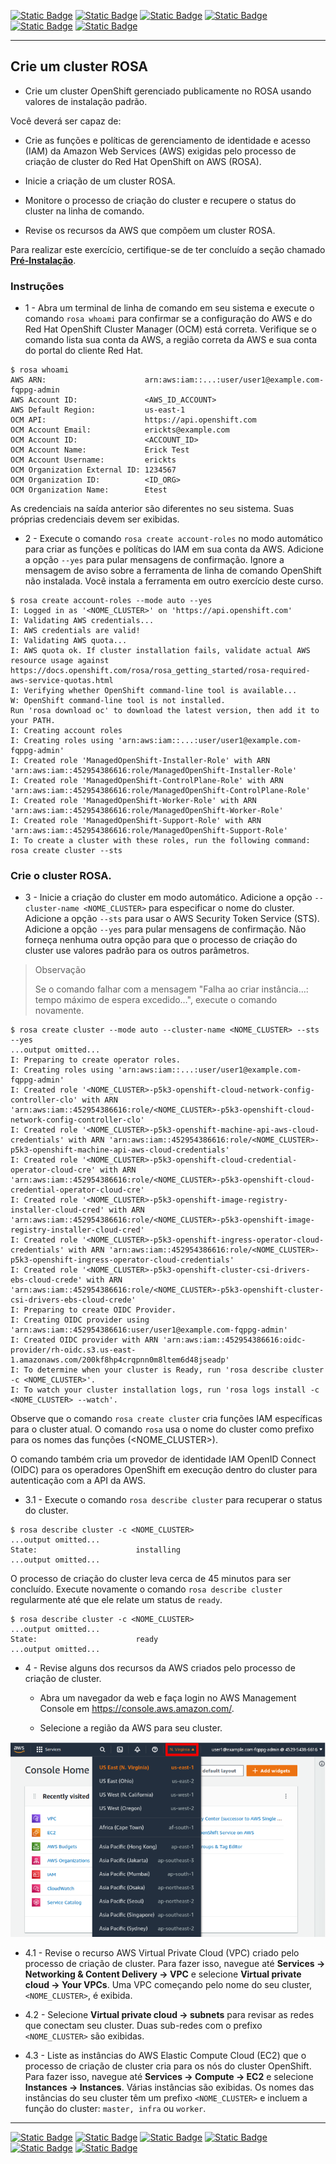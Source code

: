 [![Static Badge](https://img.shields.io/badge/1-HOME-red?style=for-the-badge)](./1%20-%20ROSA%20AWS.md)
[![Static Badge](https://img.shields.io/badge/2-RESUMO_ROSA-red?style=for-the-badge)](./2%20-%20Resumo%20ROSA.md)
[![Static Badge](https://img.shields.io/badge/3-Pré_Instalação-red?style=for-the-badge)](./3%20-%20Pre-Instalação%20-%20ROSA.md)
[![Static Badge](https://img.shields.io/badge/5-Conta_Inicial-red?style=for-the-badge)](./5%20-%20Configurar%20Conta%20Inicial%20ROSA.md)
[![Static Badge](https://img.shields.io/badge/6-Permissões-red?style=for-the-badge)](./6%20-%20Configurar%20Permissões.md)
[![Static Badge](https://img.shields.io/badge/7-Acesso_com_GITHUB-red?style=for-the-badge)](./7%20-%20Configurar%20GitHub%20ROSA.md)

---
## Crie um cluster ROSA

* Crie um cluster OpenShift gerenciado publicamente no ROSA usando valores de instalação padrão.

Você deverá ser capaz de:

* Crie as funções e políticas de gerenciamento de identidade e acesso (IAM) da Amazon Web Services (AWS) exigidas pelo processo de criação de cluster do Red Hat OpenShift on AWS (ROSA).

* Inicie a criação de um cluster ROSA.

* Monitore o processo de criação do cluster e recupere o status do cluster na linha de comando.

* Revise os recursos da AWS que compõem um cluster ROSA.

Para realizar este exercício, certifique-se de ter concluído a seção chamado **[Pré-Instalação](./Pre-Instalação%20-%20ROSA.md)**.

### Instruções

* 1 - Abra um terminal de linha de comando em seu sistema e execute o comando `rosa whoami` para confirmar se a configuração do AWS e do Red Hat OpenShift Cluster Manager (OCM) está correta. Verifique se o comando lista sua conta da AWS, a região correta da AWS e sua conta do portal do cliente Red Hat.

```
$ rosa whoami
AWS ARN:                      arn:aws:iam::...:user/user1@example.com-fqppg-admin
AWS Account ID:               <AWS_ID_ACCOUNT>
AWS Default Region:           us-east-1
OCM API:                      https://api.openshift.com
OCM Account Email:            erickts@example.com
OCM Account ID:               <ACCOUNT_ID>
OCM Account Name:             Erick Test
OCM Account Username:         erickts
OCM Organization External ID: 1234567
OCM Organization ID:          <ID_ORG>
OCM Organization Name:        Etest
```

As credenciais na saída anterior são diferentes no seu sistema. Suas próprias credenciais devem ser exibidas.

* 2 - Execute o comando `rosa create account-roles` no modo automático para criar as funções e políticas do IAM em sua conta da AWS. Adicione a opção `--yes` para pular mensagens de confirmação. Ignore a mensagem de aviso sobre a ferramenta de linha de comando OpenShift não instalada. Você instala a ferramenta em outro exercício deste curso.

```
$ rosa create account-roles --mode auto --yes
I: Logged in as '<NOME_CLUSTER>' on 'https://api.openshift.com'
I: Validating AWS credentials...
I: AWS credentials are valid!
I: Validating AWS quota...
I: AWS quota ok. If cluster installation fails, validate actual AWS resource usage against https://docs.openshift.com/rosa/rosa_getting_started/rosa-required-aws-service-quotas.html
I: Verifying whether OpenShift command-line tool is available...
W: OpenShift command-line tool is not installed.
Run 'rosa download oc' to download the latest version, then add it to your PATH.
I: Creating account roles
I: Creating roles using 'arn:aws:iam::...:user/user1@example.com-fqppg-admin'
I: Created role 'ManagedOpenShift-Installer-Role' with ARN 'arn:aws:iam::452954386616:role/ManagedOpenShift-Installer-Role'
I: Created role 'ManagedOpenShift-ControlPlane-Role' with ARN 'arn:aws:iam::452954386616:role/ManagedOpenShift-ControlPlane-Role'
I: Created role 'ManagedOpenShift-Worker-Role' with ARN 'arn:aws:iam::452954386616:role/ManagedOpenShift-Worker-Role'
I: Created role 'ManagedOpenShift-Support-Role' with ARN 'arn:aws:iam::452954386616:role/ManagedOpenShift-Support-Role'
I: To create a cluster with these roles, run the following command:
rosa create cluster --sts
```

### Crie o cluster ROSA.

* 3 - Inicie a criação do cluster em modo automático. Adicione a opção `--cluster-name <NOME_CLUSTER>` para especificar o nome do cluster. Adicione a opção `--sts` para usar o AWS Security Token Service (STS). Adicione a opção `--yes` para pular mensagens de confirmação. Não forneça nenhuma outra opção para que o processo de criação do cluster use valores padrão para os outros parâmetros.

>Observação
>
>Se o comando falhar com a mensagem "Falha ao criar instância…​: tempo máximo de espera excedido…​", execute o comando novamente.

```
$ rosa create cluster --mode auto --cluster-name <NOME_CLUSTER> --sts --yes
...output omitted...
I: Preparing to create operator roles.
I: Creating roles using 'arn:aws:iam::...:user/user1@example.com-fqppg-admin'
I: Created role '<NOME_CLUSTER>-p5k3-openshift-cloud-network-config-controller-clo' with ARN 'arn:aws:iam::452954386616:role/<NOME_CLUSTER>-p5k3-openshift-cloud-network-config-controller-clo'
I: Created role '<NOME_CLUSTER>-p5k3-openshift-machine-api-aws-cloud-credentials' with ARN 'arn:aws:iam::452954386616:role/<NOME_CLUSTER>-p5k3-openshift-machine-api-aws-cloud-credentials'
I: Created role '<NOME_CLUSTER>-p5k3-openshift-cloud-credential-operator-cloud-cre' with ARN 'arn:aws:iam::452954386616:role/<NOME_CLUSTER>-p5k3-openshift-cloud-credential-operator-cloud-cre'
I: Created role '<NOME_CLUSTER>-p5k3-openshift-image-registry-installer-cloud-cred' with ARN 'arn:aws:iam::452954386616:role/<NOME_CLUSTER>-p5k3-openshift-image-registry-installer-cloud-cred'
I: Created role '<NOME_CLUSTER>-p5k3-openshift-ingress-operator-cloud-credentials' with ARN 'arn:aws:iam::452954386616:role/<NOME_CLUSTER>-p5k3-openshift-ingress-operator-cloud-credentials'
I: Created role '<NOME_CLUSTER>-p5k3-openshift-cluster-csi-drivers-ebs-cloud-crede' with ARN 'arn:aws:iam::452954386616:role/<NOME_CLUSTER>-p5k3-openshift-cluster-csi-drivers-ebs-cloud-crede'
I: Preparing to create OIDC Provider.
I: Creating OIDC provider using 'arn:aws:iam::452954386616:user/user1@example.com-fqppg-admin'
I: Created OIDC provider with ARN 'arn:aws:iam::452954386616:oidc-provider/rh-oidc.s3.us-east-1.amazonaws.com/200kf8hp4crqpnn0m8ltem6d48jseadp'
I: To determine when your cluster is Ready, run 'rosa describe cluster -c <NOME_CLUSTER>'.
I: To watch your cluster installation logs, run 'rosa logs install -c <NOME_CLUSTER> --watch'.
```

Observe que o comando `rosa create cluster` cria funções IAM específicas para o cluster atual. O comando `rosa` usa o nome do cluster como prefixo para os nomes das funções (<NOME_CLUSTER>).

O comando também cria um provedor de identidade IAM OpenID Connect (OIDC) para os operadores OpenShift em execução dentro do cluster para autenticação com a API da AWS.

* 3.1 - Execute o comando `rosa describe cluster` para recuperar o status do cluster.

```
$ rosa describe cluster -c <NOME_CLUSTER>
...output omitted...
State:                      installing
...output omitted...
```

O processo de criação do cluster leva cerca de 45 minutos para ser concluído. Execute novamente o comando `rosa describe cluster` regularmente até que ele relate um status de `ready`.

```
$ rosa describe cluster -c <NOME_CLUSTER>
...output omitted...
State:                      ready
...output omitted...
```

* 4 - Revise alguns dos recursos da AWS criados pelo processo de criação de cluster.

    * Abra um navegador da web e faça login no AWS Management Console em https://console.aws.amazon.com/.

    * Selecione a região da AWS para seu cluster.

<p align="center">
<img src="./ROSA_IMAGE/PRATICO/RegionAWS1.png" alt="RegionAWS1">
</p>

* 4.1 - Revise o recurso AWS Virtual Private Cloud (VPC) criado pelo processo de criação de cluster. Para fazer isso, navegue até **Services → Networking & Content Delivery → VPC** e selecione **Virtual private cloud → Your VPCs**. Uma VPC começando pelo nome do seu cluster, `<NOME_CLUSTER>`, é exibida.

* 4.2 - Selecione **Virtual private cloud → subnets** para revisar as redes que conectam seu cluster. Duas sub-redes com o prefixo `<NOME_CLUSTER>` são exibidas.

* 4.3 - Liste as instâncias do AWS Elastic Compute Cloud (EC2) que o processo de criação de cluster cria para os nós do cluster OpenShift. Para fazer isso, navegue até **Services → Compute → EC2** e selecione **Instances → Instances**. Várias instâncias são exibidas. Os nomes das instâncias do seu cluster têm um prefixo `<NOME_CLUSTER>` e incluem a função do cluster: `master, infra` ou `worker`.
---

[![Static Badge](https://img.shields.io/badge/1-HOME-red?style=for-the-badge)](./1%20-%20ROSA%20AWS.md)
[![Static Badge](https://img.shields.io/badge/2-RESUMO_ROSA-red?style=for-the-badge)](./2%20-%20Resumo%20ROSA.md)
[![Static Badge](https://img.shields.io/badge/3-Pré_Instalação-red?style=for-the-badge)](./3%20-%20Pre-Instalação%20-%20ROSA.md)
[![Static Badge](https://img.shields.io/badge/5-Conta_Inicial-red?style=for-the-badge)](./5%20-%20Configurar%20Conta%20Inicial%20ROSA.md)
[![Static Badge](https://img.shields.io/badge/6-Permissões-red?style=for-the-badge)](./6%20-%20Configurar%20Permissões.md)
[![Static Badge](https://img.shields.io/badge/7-Acesso_com_GITHUB-red?style=for-the-badge)](./7%20-%20Configurar%20GitHub%20ROSA.md)
